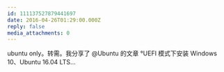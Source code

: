 ```yaml
---
id: 111137527879441697
date: 2016-04-26T01:29:00.000Z
reply: false
media_attachments: 0
---
```


ubuntu only。转需。我分享了 @Ubuntu 的文章 °UEFI 模式下安装 Windows 10、Ubuntu 16.04 LTS... ​​​​

